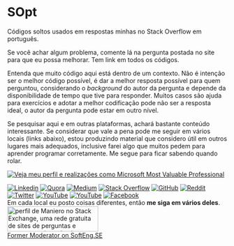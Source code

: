 # SOpt
Códigos soltos usados em respostas minhas no Stack Overflow em português.

Se você achar algum problema, comente lá na pergunta postada no site para que eu possa melhorar. Tem link em todos os códigos.

Entenda que muito código aqui está dentro de um contexto. Não é intenção ser o melhor código possível, é dar a melhor resposta possível para quem perguntou, considerando o *background* do autor da pergunta e depende da disponibilidade de tempo que tive para responder. Muitos casos são ajuda para exercícios e adotar a melhor codificação pode não ser a resposta ideal, o autor da pergunta pode estar em outro nível.

Se pesquisar aqui e em outras plataformas, achará bastante conteúdo interessante. Se considerar que vale a pena pode me seguir em vários locais (links abaixo), estou produzindo material que considero útil em outros lugares mais adequados, inclusive farei algo que muitos pedem para aprender programar corretamente. Me segue para ficar sabendo quando rolar.

<a href="https://mvp.microsoft.com/pt-br/PublicProfile/5002397"><img src="https://i.stack.imgur.com/Pxtyu.png" alt="Veja meu perfil e realizações como Microsoft Most Valuable Professional"></a>

<a href="https://www.linkedin.com/in/maniero/"><img src="https://i.stack.imgur.com/xuK85.png" alt="Linkedin"></a>
<a href="https://www.quora.com/profile/Antonio-Maniero"><img src="https://i.stack.imgur.com/yTbv3.png" alt="Quora"></a>
<a href="https://medium.com/@devraiz"><img src="https://i.stack.imgur.com/XEJUq.png" alt="Medium"></a>
<a href="https://pt.stackoverflow.com/users/101/maniero?tab=profile"><img src="https://i.stack.imgur.com/26l2Y.png" alt="Stack Overflow"></a>
<a href="https://github.com/maniero"><img src="https://i.stack.imgur.com/a2v1f.png" alt="GitHub"></a>
<a href="https://www.reddit.com/user/bigown_/"><img src="https://i.stack.imgur.com/OJNTc.png" alt="Reddit"></a>
<a href="https://twitter.com/manieromvp"><img src="https://i.stack.imgur.com/eAnZ3.png" alt="Twitter"></a>
<a href="https://www.instagram.com/antoniomaniero/"><img src="https://i.stack.imgur.com/eVVU9.png" alt="YouTube"></a>
<a href="https://www.youtube.com/channel/UC5YAwQ1c11r_XPEnPw5B1dg"><img src="https://i.stack.imgur.com/LSc5f.png" alt="YouTube"></a>
<a href="https://www.facebook.com/antonio.maniero.junior"><img src="https://i.stack.imgur.com/IUTRa.png" alt="Facebook"></a>  
Em cada local eu posto coisas diferentes, então **me siga em vários deles**.
<a href="https://stackexchange.com/users/77792">  
<img src="https://stackexchange.com/users/flair/77792.png" width="208" height="58" alt="perfil de Maniero no Stack Exchange, uma rede gratuita de sites de perguntas e respostas orientadas &#224; comunidade" title="perfil de Maniero no Stack Exchange, uma rede gratuita de sites de perguntas e respostas orientadas &#224; comunidade"></a>  
[Former Moderator on SoftEng.SE][1]


  [1]: https://softwareengineering.stackexchange.com/users/389/bigown
